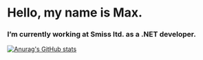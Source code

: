 # Hello, my name is Max.
### I’m currently working at Smiss ltd. as a .NET developer.
[![Anurag's GitHub stats](https://github-readme-stats.vercel.app/api?username=mynameischeezee&show_icons=true&theme=material-palenight)](https://github.com/anuraghazra/github-readme-stats)
<!--
**mynameischeezee/mynameischeezee** is a ✨ _special_ ✨ repository because its `README.md` (this file) appears on your GitHub profile.

Here are some ideas to get you started:

- 🔭 I’m currently working on ...
- 🌱 I’m currently learning ...
- 👯 I’m looking to collaborate on ...
- 🤔 I’m looking for help with ...
- 💬 Ask me about ...
- 📫 How to reach me: ...
- 😄 Pronouns: ...
- ⚡ Fun fact: ...
-->
